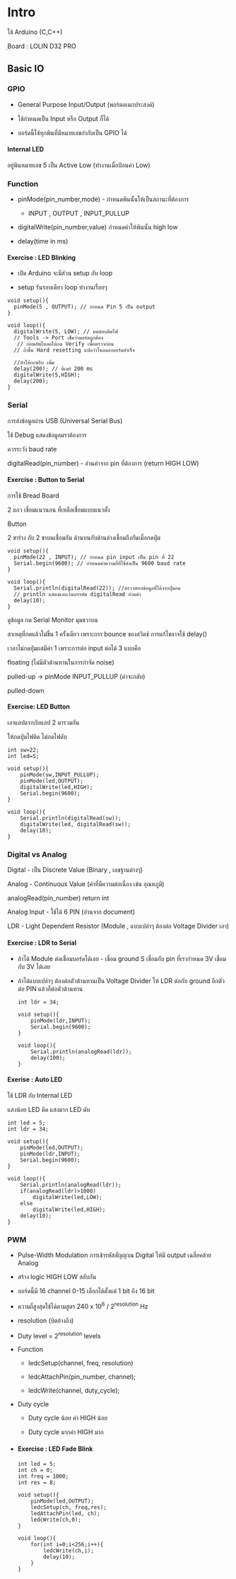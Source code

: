 # Intro

ใช้ Arduino (C,C++)

ฺBoard : LOLIN D32 PRO

## Basic IO

### GPIO

- General Purpose Input/Output (พอร์ตอเนกประสงค์)

- ใช้กำหนดเป็น Input หรือ Output ก็ได้

- บอร์ดนี้ใช้ทุกพินที่มีหมายเลขกำกับเป็น GPIO ได้

#### Internal LED

อยู่พินหมายเลข 5 เป็น Active Low (ทำงานเมื่อป้อนค่า Low)

### Function

- pinMode(pin_number,mode) - กำหนดพินนั้นให้เป็นสถานะที่ต้องการ
  
  - INPUT , OUTPUT , INPUT_PULLUP

- digitalWrite(pin_number,value) กำหนดค่าให้พินนั้น high low

- delay(time in ms)

#### Exercise : LED Blinking

- เปิด Arduino จะมีส่วน setup กับ loop

- setup รันรอบเดียว loop ทำงานเรื่อยๆ

```
void setup(){
  pinMode(5 , OUTPUT); // กำหนด Pin 5 เป็น output
}

void loop(){
  digitalWrite(5, LOW); // ทดสอบติดไฟ
  // Tools -> Port เช็คว่าพอร์ตถูกต้อง
   // ก่อนอัพโหลดให้กด Verify เพื่อตรวจก่อน
  // ถ้าขึ้น Hard resetting แปลว่าโหลดลงบอร์ดสำเร็จ

  //ทำให้กะพริบ เพิ่ม
  delay(200); // ดีเลย์ 200 ms    
  digitalWrite(5,HIGH);
  delay(200);
}
```

### Serial

การส่งข้อมูลผ่าน USB (Universal Serial Bus)

ใช้ Debug แสดงข้อมูลมราต้องการ

ควรระวัง baud rate

digitalRead(pin_number) - อ่านค่าจาก pin ที่ต้องการ (return HIGH LOW)

#### Exercise : Button to Serial

การใช้ Bread Board

2 แถว เชื่อมแนวนอน ที่เหลือเชื่อมแบบแนวตั้ง

Button

2 ขาร่าง กับ 2 ขาบนเชื่อมกัน ด้านบนกับด้านล่างเชื่อมถึงกันเมื่อกดปุ่ม

```
void setup(){
  pinMode(22 , INPUT); // กำหนด pin input เป็น pin ที่ 22
  Serial.begin(9600); // กำหนดค่าความถี่ที่ใช้ส่งเป็น 9600 baud rate
}

void loop(){
  Serial.println(digitalRead(22)); //ตรวจสอบข้อมูลที่ได้จากปุ่มกด 
  // println แสดงและเว้นบรรทัด digitalRead อ่านค่า
  delay(10);
}
```

ดูข้อมูล กด Serial Monitor มุมขวาบน

สาเหตุที่กดแล้วไม่ขึ้น 1 ครั้งเดียว เพราะการ bounce ของสวิตช์ การแก้ไขอาจใช้ delay()

เวลาไม่กดปุ่มแต่มีค่า 1 เพราะการต่อ input ต่อได้ 3 แบบคือ

floating (ไม่มีตัวต้านทานในการกำจัด noise)

pulled-up -> pinMode INPUT_PULLUP (ค่าจะกลับ)

pulled-down

#### Exercise: LED Button

เอาแลปแรกกับแลป 2 มารวมกัน

ให้กดปุ่มไฟติด ไม่กดไฟดับ

```
int sw=22;
int led=5;

void setup(){
    pinMode(sw,INPUT_PULLUP);
    pinMode(led,OUTPUT);
    digitalWrite(led,HIGH);
    Serial.begin(9600);
}

void loop(){
    Serial.println(digitalRead(sw));
    digitalWrite(led, digitalRead(sw));
    delay(10);
}
```

### Digital vs Analog

Digital - เป็น Discrete Value (Binary , เลขฐานต่างๆ)

Analog - Continuous Value (ค่าที่มีความต่อเนื่อง เช่น อุณหภูมิ)

analogRead(pin_number) return int

Analog Input - ใช้ได้ 6 PIN (อ่านจาก document)

LDR - Light Dependent Resistor (Module , แบบเปล่าๆ ต้องต่อ Voltage Divider เอา)

#### Exercise : LDR to Serial

- ถ้าได้ Module ต่อเชื่อมบอร์ดได้เลย - เชื่อม ground S เชื่อมกับ pin ที่เรากำหนด 3V เชื่อมกับ 3V ได้เลย

- ถ้าได้แบบเปล่าๆ ต้องต่อตัวต้านทานเป็น Voltage Divider ให้ LDR ต่อกับ ground อีกตัวต่อ PIN แล้วก็ต่อตัวต้านทาน
  
  ```
  int ldr = 34;
  
  void setup(){
      pinMode(ldr,INPUT);
      Serial.begin(9600);
  }
  
  void loop(){
      Serial.println(analogRead(ldr));
      delay(100);
  }
  ```

#### Exerise : Auto LED

ใช้ LDR กับ Internal LED

แสงน้อย LED ติด แสงมาก LED ดับ

```
int led = 5;
int ldr = 34;

void setup(){
    pinMode(led,OUTPUT);
    pinMode(ldr,INPUT);
    Serial.begin(9600);
}

void loop(){
    Serial.println(analogRead(ldr));
    if(analogRead(ldr)>1000)
        digitalWrite(led,LOW);
    else
        digitalWrite(led,HIGH);
    delay(10);
}
```

### PWM

- Pulse-Width Modulation การเข้ารหัสสัญญาณ Digital ให้มี output เฉลี่ยคล้าย Analog

- สร้าง logic HIGH LOW สลับกัน

- บอร์ดนี้มี 16 channel 0-15 เลือกได้ตั้งแต่ 1 bit ถึง 16 bit

- ความถี่สูงสุดใช้ได้ตามสูตร 240 x 10<sup>6</sup> / 2<sup>resolution</sup> Hz

- resolution (บิตอ้างอิง)

- Duty level = 2<sup>resolution</sup> levels

- Function
  
  - ledcSetup(channel, freq, resolution)
  
  - ledcAttachPin(pin_number, channel);
  
  - ledcWrite(channel, duty_cycle);

- Duty cycle
  
  - Duty cycle น้อย ค่า HIGH น้อย 
  
  - Duty cycle มากค่า HIGH มาก

- #### Exercise : LED Fade Blink
  
  ```
  int led = 5;
  int ch = 0;
  int freq = 1000;
  int res = 8;
  
  void setup(){
      pinMode(led,OUTPUT);
      ledcSetup(ch, freq,res);
      ledAttachPin(led, ch);
      ledcWrite(ch,0);
  }
  
  void loop(){
      for(int i=0;i<256;i++){
          ledcWrite(ch,i);
          delay(10);
      }
  }
  ```
